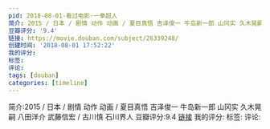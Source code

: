 ```yaml
---
pid: 2018-08-01-看过电影-一拳超人
简介: 2015 / 日本 / 剧情 动作 动画 / 夏目真悟 吉泽俊一 牛岛新一郎 山冈实 久木晃嗣 八田洋介 武藤信宏 / 古川慎 石川界人
豆瓣评分: '9.4'
链接: https://movie.douban.com/subject/26339248/
创建时间: '2018-08-01 17:52:22'
我的评分:
标签:
评论:
tags: [douban]
categories: [timeline]
---
```

简介:2015 / 日本 / 剧情 动作 动画 / 夏目真悟 吉泽俊一 牛岛新一郎 山冈实 久木晃嗣 八田洋介 武藤信宏 / 古川慎 石川界人
豆瓣评分:9.4
[链接](https://movie.douban.com/subject/26339248/)
我的评分:
标签:
评论:
